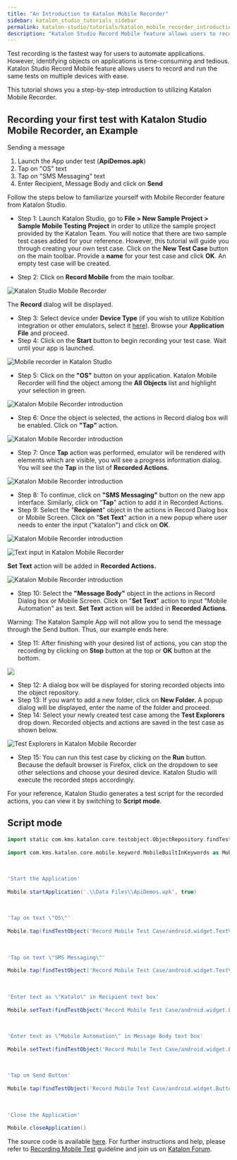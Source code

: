 ```yaml
---
title: "An Introduction to Katalon Mobile Recorder"
sidebar: katalon_studio_tutorials_sidebar
permalink: katalon-studio/tutorials/katalon_mobile_recorder_introduction.html
description: "Katalon Studio Record Mobile feature allows users to record and run the same tests on multiple devices. This is an introduction to Katalon Mobile Recorder."
---
```

Test recording is the fastest way for users to automate applications. However, identifying objects on applications is time-consuming and tedious. Katalon Studio Record Mobile feature allows users to record and run the same tests on multiple devices with ease.

This tutorial shows you a step-by-step introduction to utilizing Katalon Mobile Recorder.

Recording your first test with Katalon Studio Mobile Recorder, an Example
-------------------------------------------------------------------------

Sending a message

1.  Launch the App under test (**ApiDemos.apk**)
2.  Tap on "OS" text
3.  Tap on "SMS Messaging" text
4.  Enter Recipient, Message Body and click on **Send**

Follow the steps below to familiarize yourself with Mobile Recorder feature from Katalon Studio.

*   Step 1: Launch Katalon Studio, go to **File > New Sample Project > Sample Mobile Testing** **Project** in order to utilize the sample project provided by the Katalon Team. You will notice that there are two sample test cases added for your reference. However, this tutorial will guide you through creating your own test case. Click on the **New Test Case** button on the main toolbar. Provide a **name** for your test case and click **OK**. An empty test case will be created.

*   Step 2: Click on **Record Mobile** from the main toolbar.

![Katalon Studio Mobile Recorder](../../images/katalon-studio/tutorials/katalon_mobile_recorder_introduction/Katalon-Mobile-Recorder.png)

The **Record** dialog will be displayed.

*   Step 3: Select device under **Device Type** (if you wish to utilize Kobition integration or other emulators, select it [here](/display/KD/Mobile+Testing+with+Kobiton+Devices)). Browse your **Application File** and proceed.
*   Step 4: Click on the **Start** button to begin recording your test case. Wait until your app is launched.

![Mobile recorder in Katalon Studio](../../images/katalon-studio/tutorials/katalon_mobile_recorder_introduction/Mobile-Recorder-in-Katalon-Studio-4.png)

*   Step 5: Click on the **"OS"** button on your application. Katalon Mobile Recorder will find the object among the **All Objects** list and highlight your selection in green.

![Katalon Mobile Recorder introduction](../../images/katalon-studio/tutorials/katalon_mobile_recorder_introduction/Mobile-Recorder-in-Katalon-Studio-5.png)

*   Step 6: Once the object is selected, the actions in Record dialog box will be enabled. Click on **"Tap"** action.

![Katalon Mobile Recorder introduction](../../images/katalon-studio/tutorials/katalon_mobile_recorder_introduction/Mobile-Recorder-in-Katalon-Studio-6.png)

*   Step 7: Once **Tap** action was performed, emulator will be rendered with elements which are visible, you will see a progress information dialog. You will see the **Tap** in the list of **Recorded Actions**.

![Katalon Mobile Recorder introduction](../../images/katalon-studio/tutorials/katalon_mobile_recorder_introduction/Mobile-Recorder-in-Katalon-Studio-7.png)

*   Step 8: To continue, click on **"SMS Messaging"** button on the new app interface. Similarly, click on "**Tap**" action to add it in Recorded Actions.
*   Step 9: Select the "**Recipient**" object in the actions in Record Dialog box or Mobile Screen. Click on "**Set Text**" action in a new popup where user needs to enter the input ("katalon") and click on **OK**.

![Katalon Mobile Recorder introduction](../../images/katalon-studio/tutorials/katalon_mobile_recorder_introduction/Mobile-Recorder-in-Katalon-Studio-9.png)

![Text input in Katalon Mobile Recorder](../../images/katalon-studio/tutorials/katalon_mobile_recorder_introduction/Set-Text-in-Mobile-Recorder-in-Katalon-Studio.png)

**Set Text** action will be added in **Recorded Actions.**

![Katalon Mobile Recorder introduction](../../images/katalon-studio/tutorials/katalon_mobile_recorder_introduction/Mobile-Recorder-in-Katalon-Studio-101.png)

*   Step 10: Select the **"Message Body"** object in the actions in Record Dialog box or Mobile Screen. Click on "**Set Text**" action to input "Mobile Automation" as text. **Set Text** action will be added in **Recorded Actions**.

Warning: The Katalon Sample App will not allow you to send the message through the Send button. Thus, our example ends here.

*   Step 11: After finishing with your desired list of actions, you can stop the recording by clicking on **Stop** button at the top or **OK** button at the bottom.

![](../../images/katalon-studio/tutorials/katalon_mobile_recorder_introduction/Mobile-Recorder-in-Katalon-Studio-11.png)

*   Step 12: A dialog box will be displayed for storing recorded objects into the object repository.
*   Step 13: If you want to add a new folder, click on **New Folder.** A popup dialog will be displayed, enter the name of the folder and proceed.
*   Step 14: Select your newly created test case among the **Test Explorers** drop down. Recorded objects and actions are saved in the test case as shown below.

![Test Explorers in Katalon Mobile Recorder](../../images/katalon-studio/tutorials/katalon_mobile_recorder_introduction/Recording-your-first-test-with-Katalon-Studio-Mobile-Recorder-151.png)

*   Step 15: You can run this test case by clicking on the **Run** button. Because the default browser is Firefox, click on the dropdown to see other selections and choose your desired device. Katalon Studio will execute the recorded steps accordingly.

For your reference, Katalon Studio generates a test script for the recorded actions, you can view it by switching to **Script mode**.

Script mode
-----------

```groovy
import static com.kms.katalon.core.testobject.ObjectRepository.findTestObject
 
import com.kms.katalon.core.mobile.keyword.MobileBuiltInKeywords as Mobile
 
 
 
'Start the Application'
 
Mobile.startApplication('.\\Data Files\\ApiDemos.apk', true)
 
 
 
'Tap on text \"OS\"'
 
Mobile.tap(findTestObject('Record Mobile Test Case/android.widget.TextView8 - OS'), 60)
 
 
 
'Tap on text \"SMS Messaging\"'
 
Mobile.tap(findTestObject('Record Mobile Test Case/android.widget.TextView4 - SMS Messaging'), 60)
 
 
 
'Enter text as \"Katalo\" in Recipient text box'
 
Mobile.setText(findTestObject('Record Mobile Test Case/android.widget.EditText0'), 'katalon', 60)
 
 
 
'Enter text as \"Mobile Automation\" in Message Body text box'
 
Mobile.setText(findTestObject('Record Mobile Test Case/android.widget.EditText1'), 'Mobile Automation', 60)
 
 
 
'Tap on Send Button'
 
Mobile.tap(findTestObject('Record Mobile Test Case/android.widget.Button0 - Send'), 60)
 
 
 
'Close the Application'
 
Mobile.closeApplication()

```

The source code is available [here](https://github.com/katalon-studio/katalon-mobile-automation). For further instructions and help, please refer to [Recording Mobile Test](/x/RwnR) guideline and join us on [Katalon Forum](http://forum.katalon.com/).